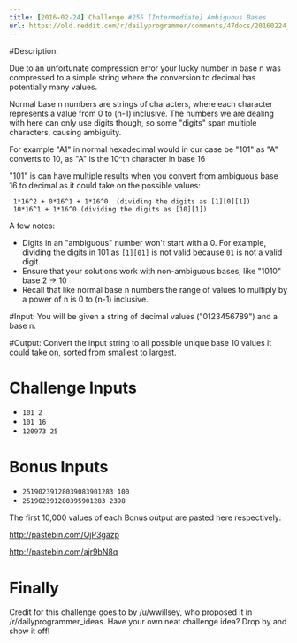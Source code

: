 ```yaml
---
title: [2016-02-24] Challenge #255 [Intermediate] Ambiguous Bases
url: https://old.reddit.com/r/dailyprogrammer/comments/47docs/20160224_challenge_255_intermediate_ambiguous/
---
```


#Description:

Due to an unfortunate compression error your lucky number in base n was compressed to a simple string where the conversion to decimal has potentially many values.

Normal base n numbers are strings of characters, where each character represents a value from 0 to (n-1) inclusive. The numbers we are dealing with here can only use digits though, so some "digits" span multiple characters, causing ambiguity.

For example "A1" in normal hexadecimal would in our case be "101" as "A" converts to 10, as "A" is the 10^th character in base 16 

"101" is can have multiple results when you convert from ambiguous base 16 to decimal as it could take on the possible values:

     1*16^2 + 0*16^1 + 1*16^0  (dividing the digits as [1][0][1])
     10*16^1 + 1*16^0 (dividing the digits as [10][1])

A few notes:

- Digits in an "ambiguous" number won't start with a 0. For example, dividing the digits in 101 as `[1][01]` is not valid because `01` is not a valid digit.
- Ensure that your solutions work with non-ambiguous bases, like "1010" base 2 -> 10
- Recall that like normal base n numbers the range of values to multiply by a power of n is 0 to (n-1) inclusive.

#Input:
You will be given a string of decimal values ("0123456789") and a base n.

#Output:
Convert the input string to all possible unique base 10 values it could take on, sorted from smallest to largest.


# Challenge Inputs

- `101 2`
- `101 16`
- `120973 25`

# Bonus Inputs

- `25190239128039083901283 100`
- `251902391280395901283 2398`

The first 10,000 values of each Bonus output are pasted here respectively:

http://pastebin.com/QjP3gazp

http://pastebin.com/ajr9bN8q


# Finally

Credit for this challenge goes to by /u/wwillsey, who proposed it in /r/dailyprogrammer_ideas. Have your own neat challenge idea? Drop by and show it off!